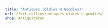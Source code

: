 ```yaml
---
title: "Antiques (Oldies N Goodies)"
url: /fort-collins/antiques-oldies-n-goodies/
shop: Antiquitäten
---
```

